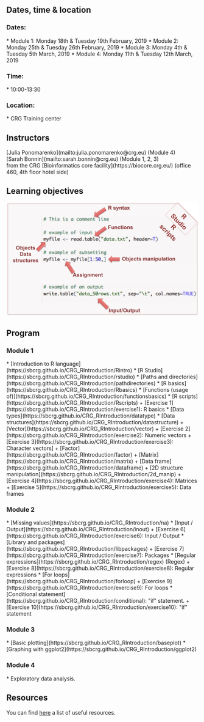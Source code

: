 <h2>Dates, time & location</h2>

<h3>Dates:</h3>
* Module 1: Monday 18th & Tuesday 19th February, 2019
* Module 2: Monday 25th & Tuesday 26th February, 2019
* Module 3: Monday 4th & Tuesday 5th March, 2019
* Module 4: Monday 11th & Tuesday 12th March, 2019

<h3>Time:</h3>
* 10:00-13:30 <br>

<h3>Location:</h3>
* CRG Training center

<h2> Instructors </h2>
[Julia Ponomarenko](mailto:julia.ponomarenko@crg.eu) (Module 4)<br>
[Sarah Bonnin](mailto:sarah.bonnin@crg.eu) (Module 1, 2, 3)<br>
from the CRG [Bioinformatics core facility](https://biocore.crg.eu/) (office 460, 4th floor hotel side)

<h2>Learning objectives</h2>
<a href="https://sbcrg.github.io/CRG_RIntroduction/images/learningobjectives.png"><img src="images/learningobjectives.png"  width="600"/></a>

<h2> Program </h2>

<h3>Module 1</h3>
* [Introduction to R language](https://sbcrg.github.io/CRG_RIntroduction/Rintro)
* [R Studio](https://sbcrg.github.io/CRG_RIntroduction/rstudio)
* [Paths and directories](https://sbcrg.github.io/CRG_RIntroduction/pathdirectories)
* [R basics](https://sbcrg.github.io/CRG_RIntroduction/Rbasics)
* [Functions (usage of)](https://sbcrg.github.io/CRG_RIntroduction/functionsbasics)
* [R scripts](https://sbcrg.github.io/CRG_RIntroduction/Rscripts)
	+ [Exercise 1](https://sbcrg.github.io/CRG_RIntroduction/exercise1): R basics
* [Data types](https://sbcrg.github.io/CRG_RIntroduction/datatype)
* [Data structures](https://sbcrg.github.io/CRG_RIntroduction/datastructure)
  + [Vector](https://sbcrg.github.io/CRG_RIntroduction/vector)
	+ [Exercise 2](https://sbcrg.github.io/CRG_RIntroduction/exercise2): Numeric vectors
	+ [Exercise 3](https://sbcrg.github.io/CRG_RIntroduction/exercise3): Character vectors]
  + [Factor](https://sbcrg.github.io/CRG_RIntroduction/factor)
  + [Matrix](https://sbcrg.github.io/CRG_RIntroduction/matrix)
  + [Data frame](https://sbcrg.github.io/CRG_RIntroduction/dataframe)
  + [2D structure manipulation](https://sbcrg.github.io/CRG_RIntroduction/2d_manip)
	+ [Exercise 4](https://sbcrg.github.io/CRG_RIntroduction/exercise4): Matrices
	+ [Exercise 5](https://sbcrg.github.io/CRG_RIntroduction/exercise5): Data frames
<h3>Module 2</h3>
* [Missing values](https://sbcrg.github.io/CRG_RIntroduction/na)
* [Input / Output](https://sbcrg.github.io/CRG_RIntroduction/inout)
	+ [Exercise 6](https://sbcrg.github.io/CRG_RIntroduction/exercise6): Input / Output
* [Library and packages](https://sbcrg.github.io/CRG_RIntroduction/libpackages)
	+ [Exercise 7](https://sbcrg.github.io/CRG_RIntroduction/exercise7): Packages
* [Regular expressions](https://sbcrg.github.io/CRG_RIntroduction/regex) (Regex)
	+ [Exercise 8](https://sbcrg.github.io/CRG_RIntroduction/exercise8): Regular expressions
* [For loops](https://sbcrg.github.io/CRG_RIntroduction/forloop)
	+ [Exercise 9](https://sbcrg.github.io/CRG_RIntroduction/exercise9): For loops
* [Conditional statement](https://sbcrg.github.io/CRG_RIntroduction/conditional): "if" statement.
	+ [Exercise 10](https://sbcrg.github.io/CRG_RIntroduction/exercise10): "if" statement 

<h3>Module 3</h3>
* [Basic plotting](https://sbcrg.github.io/CRG_RIntroduction/baseplot)
* [Graphing with ggplot2](https://sbcrg.github.io/CRG_RIntroduction/ggplot2)

<h3>Module 4</h3>
* Exploratory data analysis.

<h2>Resources</h2>

You can find [here](https://sbcrg.github.io/CRG_RIntroduction/resources) a list of useful resources.


